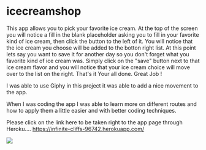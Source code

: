 # icecreamshop

This app allows you to pick your favorite ice cream. At the top of the screen you will notice a fill in the blank placeholder asking you
to fill in your favorite kind of ice cream, then click the button to the left of it. You will notice that the ice cream you choose will
be added to the botton right list. At this point lets say you want to save it for another day so you don't forget what you favorite 
kind of ice cream was. Simply click on the "save" button next to that ice cream flavor and you will notice that your ice cream choice will
move over to the list on the right. That's it Your all done. Great Job ! 

I was able to use Giphy in this project it was able to add a nice movement to the app. 

When I was coding the app I was able to learn more on different routes and how to apply them a little easier and with better coding techniques. 

Please click on the link here to be taken right to the app page through Heroku.... https://infinite-cliffs-96742.herokuapp.com/

![](public\assets\images\NodeExpress.png)


